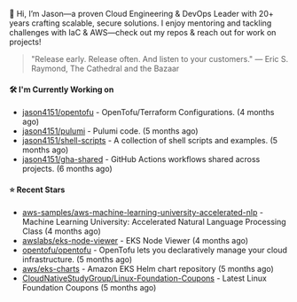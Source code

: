 👋 Hi, I’m Jason—a proven Cloud Engineering & DevOps Leader with 20+ years crafting scalable, secure solutions. I enjoy mentoring and tackling challenges with IaC & AWS—check out my repos & reach out for work on projects!

> "Release early. Release often. And listen to your customers." — Eric S. Raymond, The Cathedral and the Bazaar

#### 🛠️ I'm Currently Working on

- [jason4151/opentofu](https://github.com/jason4151/opentofu) - OpenTofu/Terraform Configurations. (4 months ago)
- [jason4151/pulumi](https://github.com/jason4151/pulumi) - Pulumi code. (5 months ago)
- [jason4151/shell-scripts](https://github.com/jason4151/shell-scripts) - A collection of shell scripts and examples. (5 months ago)
- [jason4151/gha-shared](https://github.com/jason4151/gha-shared) - GitHub Actions workflows shared across projects. (6 months ago)

#### ⭐ Recent Stars

- [aws-samples/aws-machine-learning-university-accelerated-nlp](https://github.com/aws-samples/aws-machine-learning-university-accelerated-nlp) - Machine Learning University: Accelerated Natural Language Processing Class (4 months ago)
- [awslabs/eks-node-viewer](https://github.com/awslabs/eks-node-viewer) - EKS Node Viewer (4 months ago)
- [opentofu/opentofu](https://github.com/opentofu/opentofu) - OpenTofu lets you declaratively manage your cloud infrastructure. (5 months ago)
- [aws/eks-charts](https://github.com/aws/eks-charts) - Amazon EKS Helm chart repository (5 months ago)
- [CloudNativeStudyGroup/Linux-Foundation-Coupons](https://github.com/CloudNativeStudyGroup/Linux-Foundation-Coupons) - Latest Linux Foundation Coupons (5 months ago)